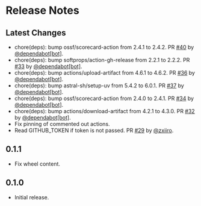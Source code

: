 # Release Notes

## Latest Changes

* chore(deps): bump ossf/scorecard-action from 2.4.1 to 2.4.2. PR [#40](https://github.com/eclipse-csi/octopin/pull/40) by [@dependabot[bot]](https://github.com/apps/dependabot).
* chore(deps): bump softprops/action-gh-release from 2.2.1 to 2.2.2. PR [#33](https://github.com/eclipse-csi/octopin/pull/33) by [@dependabot[bot]](https://github.com/apps/dependabot).
* chore(deps): bump actions/upload-artifact from 4.6.1 to 4.6.2. PR [#36](https://github.com/eclipse-csi/octopin/pull/36) by [@dependabot[bot]](https://github.com/apps/dependabot).
* chore(deps): bump astral-sh/setup-uv from 5.4.2 to 6.0.1. PR [#37](https://github.com/eclipse-csi/octopin/pull/37) by [@dependabot[bot]](https://github.com/apps/dependabot).
* chore(deps): bump ossf/scorecard-action from 2.4.0 to 2.4.1. PR [#34](https://github.com/eclipse-csi/octopin/pull/34) by [@dependabot[bot]](https://github.com/apps/dependabot).
* chore(deps): bump actions/download-artifact from 4.2.1 to 4.3.0. PR [#32](https://github.com/eclipse-csi/octopin/pull/32) by [@dependabot[bot]](https://github.com/apps/dependabot).
* Fix pinning of commented out actions.
* Read GITHUB_TOKEN if token is not passed. PR [#29](https://github.com/eclipse-csi/octopin/pull/29) by [@zxiiro](https://github.com/zxiiro).

## 0.1.1

* Fix wheel content.

## 0.1.0

* Initial release.
